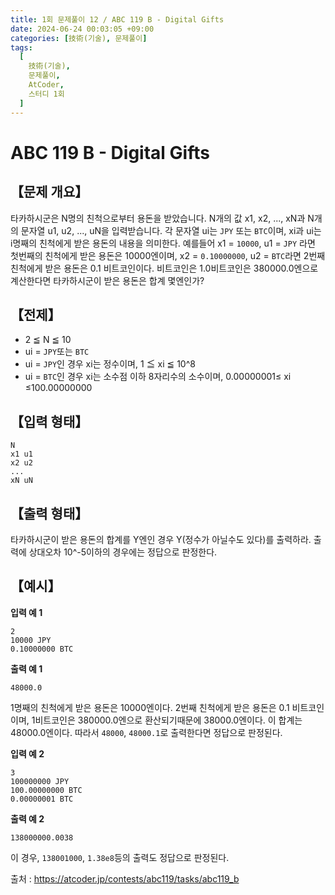 ```yaml
---
title: 1회 문제풀이 12 / ABC 119 B - Digital Gifts
date: 2024-06-24 00:03:05 +09:00
categories: [技術(기술), 문제풀이]
tags:
  [
    技術(기술),
    문제풀이,
    AtCoder,
    스터디 1회
  ]
---
```

# ABC 119 B - Digital Gifts
## 【문제 개요】
타카하시군은 N명의 친척으로부터 용돈을 받았습니다.
N개의 값 x1, x2, ..., xN과 N개의 문자열 u1, u2, ..., uN을 입력받습니다. 각 문자열 ui는 `JPY` 또는 `BTC`이며, xi과 ui는 i명째의 친척에게 받은 용돈의 내용을 의미한다.
예를들어 x1 = `10000`, u1 = `JPY` 라면 첫번째의 친척에게 받은 용돈은 10000엔이며, x2 = `0.10000000`, u2 = `BTC`라면 2번째 친척에게 받은 용돈은 0.1 비트코인이다.
비트코인은 1.0비트코인은 380000.0엔으로 계산한다면 타카하시군이 받은 용돈은 합계 몇엔인가?

## 【전제】
- 2 ≦ N ≦ 10
- ui = `JPY`또는 `BTC`
- ui = `JPY`인 경우 xi는 정수이며, 1 ≦ xi ≦ 10^8
- ui = `BTC`인 경우 xi는 소수점 이하 8자리수의 소수이며, 0.00000001≤ xi ≤100.00000000

## 【입력 형태】
```
N
x1 u1
x2 u2
...
xN uN
```

## 【출력 형태】
타카하시군이 받은 용돈의 합계를 Y엔인 경우 Y(정수가 아닐수도 있다)를 출력하라.
출력에 상대오차 10^-5이하의 경우에는 정답으로 판정한다.

## 【예시】

**입력 예 1**

```
2
10000 JPY
0.10000000 BTC
```

**출력 예 1**

```
48000.0
```
1명째의 친척에게 받은 용돈은 10000엔이다. 2번째 친척에게 받은 용돈은 0.1 비트코인이며, 1비트코인은 380000.0엔으로 환산되기때문에 38000.0엔이다. 이 합계는 48000.0엔이다.
따라서 `48000`, `48000.1`로 출력한다면 정답으로 판정된다.

**입력 예 2**

```
3
100000000 JPY
100.00000000 BTC
0.00000001 BTC
```

**출력 예 2**

```
138000000.0038
```
이 경우, `138001000`, `1.38e8`등의 출력도 정답으로 판정된다.

출처 : <a href="https://atcoder.jp/contests/abc119/tasks/abc119_b">https://atcoder.jp/contests/abc119/tasks/abc119_b</a> 